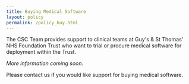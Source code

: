 ```yaml
---
title: Buying Medical Software
layout: policy
permalink: /policy_buy.html
---
```


The CSC Team provides support to clinical teams at Guy's & St Thomas' NHS Foundation Trust who want to trial or procure
medical software for deployment within the Trust.

_More information coming soon._

Please contact us if you would like support for buying medical software.


